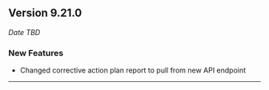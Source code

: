 
## Version 9.21.0
_Date TBD_

### New Features
* Changed corrective action plan report to pull from new API endpoint

---
